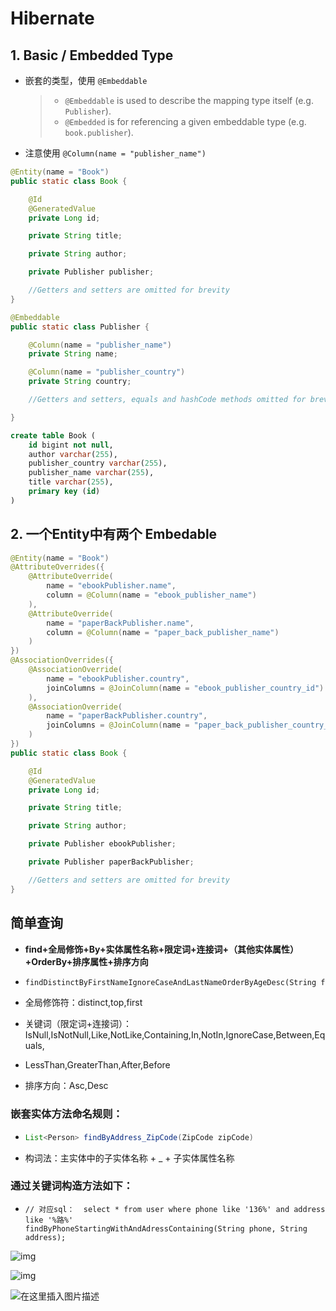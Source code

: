 # Hibernate

## 1. Basic / Embedded Type

- 嵌套的类型，使用 `@Embeddable`

  > - `@Embeddable` is used to describe the mapping type itself (e.g. `Publisher`).
  > - `@Embedded` is for referencing a given embeddable type (e.g. `book.publisher`).

- 注意使用 `@Column(name = "publisher_name")`

```java
@Entity(name = "Book")
public static class Book {

	@Id
	@GeneratedValue
	private Long id;

	private String title;

	private String author;

	private Publisher publisher;

	//Getters and setters are omitted for brevity
}

@Embeddable
public static class Publisher {

	@Column(name = "publisher_name")
	private String name;

	@Column(name = "publisher_country")
	private String country;

	//Getters and setters, equals and hashCode methods omitted for brevity

}
```

```sql
create table Book (
    id bigint not null,
    author varchar(255),
    publisher_country varchar(255),
    publisher_name varchar(255),
    title varchar(255),
    primary key (id)
)
```

## 2. 一个Entity中有两个 Embedable

```java
@Entity(name = "Book")
@AttributeOverrides({
	@AttributeOverride(
		name = "ebookPublisher.name",
		column = @Column(name = "ebook_publisher_name")
	),
	@AttributeOverride(
		name = "paperBackPublisher.name",
		column = @Column(name = "paper_back_publisher_name")
	)
})
@AssociationOverrides({
	@AssociationOverride(
		name = "ebookPublisher.country",
		joinColumns = @JoinColumn(name = "ebook_publisher_country_id")
	),
	@AssociationOverride(
		name = "paperBackPublisher.country",
		joinColumns = @JoinColumn(name = "paper_back_publisher_country_id")
	)
})
public static class Book {

	@Id
	@GeneratedValue
	private Long id;

	private String title;

	private String author;

	private Publisher ebookPublisher;

	private Publisher paperBackPublisher;

	//Getters and setters are omitted for brevity
}
```

## 简单查询

- **find+全局修饰+By+实体属性名称+限定词+连接词+（其他实体属性）+OrderBy+排序属性+排序方向**

- ```sql
  findDistinctByFirstNameIgnoreCaseAndLastNameOrderByAgeDesc(String firstName,String lastName)
  ```

- 全局修饰符：distinct,top,first

- 关键词（限定词+连接词）：IsNull,IsNotNull,Like,NotLike,Containing,In,NotIn,IgnoreCase,Between,Equals,

- LessThan,GreaterThan,After,Before

- 排序方向：Asc,Desc

### 嵌套实体方法命名规则：

- ```java
  List<Person> findByAddress_ZipCode(ZipCode zipCode)
  ```

- 构词法：主实体中的子实体名称 + _ + 子实体属性名称

### 通过关键词构造方法如下：

- ```
  // 对应sql：  select * from user where phone like '136%' and address like '%路%'
  findByPhoneStartingWithAndAdressContaining(String phone, String address);
  ```

![img](https://raw.githubusercontent.com/TWDH/Leetcode-From-Zero/pictures/img/20180309101755260)

![img](https://raw.githubusercontent.com/TWDH/Leetcode-From-Zero/pictures/img/20180309101805277)

![在这里插入图片描述](https://raw.githubusercontent.com/TWDH/Leetcode-From-Zero/pictures/img/20200204134146367.png)
